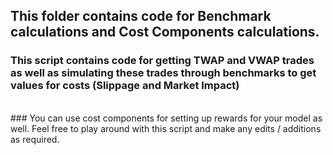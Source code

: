 ## This folder contains code for Benchmark calculations and Cost Components calculations.

### This script contains code for getting TWAP and VWAP trades as well as simulating these trades through benchmarks to get values for costs (Slippage and Market Impact)
<br>
### You can use cost components for setting up rewards for your model as well. Feel free to play around with this script and make any edits / additions as required.

